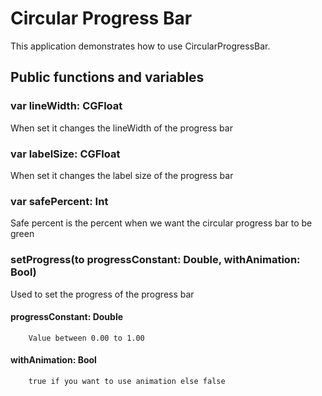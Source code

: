 # Circular Progress Bar

This application demonstrates how to use CircularProgressBar. 

## Public functions and variables

### var lineWidth: CGFloat
When set it changes the lineWidth of the progress bar

### var labelSize: CGFloat
When set it changes the label size of the progress bar

### var safePercent: Int
Safe percent is the percent when we want the circular progress bar to be green

### setProgress(to progressConstant: Double, withAnimation: Bool)
Used to set the progress of the progress bar

####    progressConstant: Double 
        Value between 0.00 to 1.00

####    withAnimation: Bool
        true if you want to use animation else false